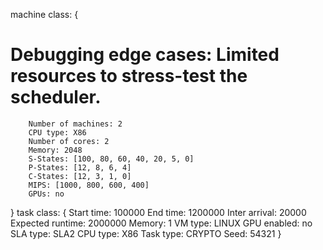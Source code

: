 machine class:
{
# Debugging edge cases: Limited resources to stress-test the scheduler.
        Number of machines: 2
        CPU type: X86
        Number of cores: 2
        Memory: 2048
        S-States: [100, 80, 60, 40, 20, 5, 0]
        P-States: [12, 8, 6, 4]
        C-States: [12, 3, 1, 0]
        MIPS: [1000, 800, 600, 400]
        GPUs: no
}
task class:
{
        Start time: 100000
        End time: 1200000
        Inter arrival: 20000
        Expected runtime: 2000000
        Memory: 1
        VM type: LINUX
        GPU enabled: no
        SLA type: SLA2
        CPU type: X86
        Task type: CRYPTO
        Seed: 54321
}

